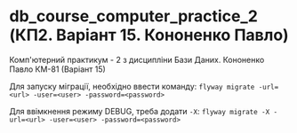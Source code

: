 # db_course_computer_practice_2 (КП2. Варіант 15. Кононенко Павло)
Комп'ютерний практикум - 2 з дисципліни Бази Даних. Кононенко Павло КМ-81 (Варіант 15)

Для запуску міграції, необхідно ввести команду:
```flyway migrate -url=<url> -user=<user> -password=<password>```

Для ввімкнення режиму DEBUG, треба додати ```-X```:
```flyway migrate -X -url=<url> -user=<user> -password=<password>```
